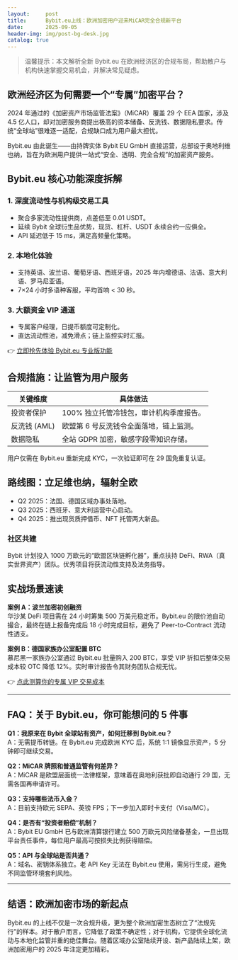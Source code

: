 ```yaml
---
layout:     post
title:      Bybit.eu上线：欧洲加密用户迎来MiCAR完全合规新平台
date:       2025-09-05
header-img: img/post-bg-desk.jpg
catalog: true
---
```


> 温馨提示：本文解析全新 Bybit.eu 在欧洲经济区的合规布局，帮助散户与机构快速掌握交易机会，并解决常见疑虑。

## 欧洲经济区为何需要一个“专属”加密平台？

2024 年通过的《加密资产市场监管法案》（MiCAR）覆盖 29 个 EEA 国家，涉及 4.5 亿人口，却对加密服务商提出极高的资本储备、反洗钱、数据隐私要求。传统“全球站”很难逐一适配，合规缺口成为用户最大担忧。

Bybit.eu 由此诞生——由持牌实体 Bybit EU GmbH 直接运营，总部设于奥地利维也纳，旨在为欧洲用户提供一站式“安全、透明、完全合规”的加密资产服务。

## Bybit.eu 核心功能深度拆解

### 1. 深度流动性与机构级交易工具
- 聚合多家流动性提供商，点差低至 0.01 USDT。  
- 延续 Bybit 全球衍生品优势，现货、杠杆、USDT 永续合约一应俱全。  
- API 延迟低于 15 ms，满足高频量化策略。

### 2. 本地化体验
- 支持英语、波兰语、葡萄牙语、西班牙语，2025 年内增德语、法语、意大利语、罗马尼亚语。  
- 7×24 小时多语种客服，平均首响 < 30 秒。  

### 3. 大额资金 VIP 通道
- 专属客户经理，日提币额度可定制化。  
- 直达流动性池，减免滑点；链上监控实时汇报。

👉 [立即抢先体验 Bybit.eu 专业版功能](https://okxdog.com/)

## 合规措施：让监管为用户服务

| 关键维度        | 具体做法                                |
|-----------------|-----------------------------------------|
| 投资者保护      | 100% 独立托管冷钱包，审计机构季度报告。 |
| 反洗钱 (AML)    | 欧盟第 6 号反洗钱令全面落地，链上监测。 |
| 数据隐私        | 全站 GDPR 加密，敏感字段零知识存储。     |

用户仅需在 Bybit.eu 重新完成 KYC，一次验证即可在 29 国免重复认证。

## 路线图：立足维也纳，辐射全欧

- Q2 2025：法国、德国区域办事处落地。  
- Q3 2025：西班牙、意大利运营中心启动。  
- Q4 2025：推出现货质押借币、NFT 托管两大新品。

### 社区共建
Bybit 计划投入 1000 万欧元的“欧盟区块链孵化器”，重点扶持 DeFi、RWA（真实世界资产）团队。优秀项目将获流动性支持及法务指导。

## 实战场景速读

**案例 A：波兰加密初创融资**  
华沙某 DeFi 项目需在 24 小时筹集 500 万美元稳定币。Bybit.eu 的限价池自动撮合，最终在链上报备完成后 18 小时完成目标，避免了 Peer-to-Contract 流动性透支。

**案例 B：德国家族办公室配置 BTC**  
慕尼黑一家族办公室通过 Bybit.eu 批量购入 200 BTC，享受 VIP 折扣后整体交易成本较 OTC 降低 12%。实时审计报告令其财务团队合规无忧。

👉 [点此测算你的专属 VIP 交易成本](https://okxdog.com/)

---

## FAQ：关于 Bybit.eu，你可能想问的 5 件事

**Q1：我原来在 Bybit 全球站有资产，如何迁移到 Bybit.eu？**  
A：无需提币转链。在 Bybit.eu 完成欧洲 KYC 后，系统 1:1 镜像显示资产，5 分钟即可继续交易。

**Q2：MiCAR 牌照和普通监管有何差异？**  
A：MiCAR 是欧盟层面统一法律框架，意味着在奥地利获批即自动通行 29 国，无需各国再申请许可。

**Q3：支持哪些法币入金？**  
A：目前支持欧元 SEPA、英镑 FPS；下一步加入即时卡支付（Visa/MC）。

**Q4：是否有“投资者赔偿”机制？**  
A：Bybit EU GmbH 已与欧洲清算银行建立 500 万欧元风险储备基金，一旦出现平台责任事件，每位用户最高可按损失比例获得赔偿。

**Q5：API 与全球站是否共通？**  
A：域名、密钥体系独立。老 API Key 无法在 Bybit.eu 使用，需另行生成，避免不同监管环境套利风险。

---

## 结语：欧洲加密市场的新起点

Bybit.eu 的上线不仅是一次合规升级，更为整个欧洲加密生态树立了“法规先行”的样本。对于散户而言，它降低了政策不确定性；对于机构，它提供全球化流动与本地化监管并重的绝佳舞台。随着区域办公室陆续开设、新产品陆续上架，欧洲加密用户的 2025 年注定更加精彩。